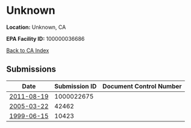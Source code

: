 # Unknown

**Location:** Unknown, CA

**EPA Facility ID:** 100000036686

[Back to CA Index](../../index.md)

## Submissions

| Date | Submission ID | Document Control Number |
|------|--------------|-------------------------|
| [2011-08-19](submissions/1000022675.md) | 1000022675 |  |
| [2005-03-22](submissions/42462.md) | 42462 |  |
| [1999-06-15](submissions/10423.md) | 10423 |  |
